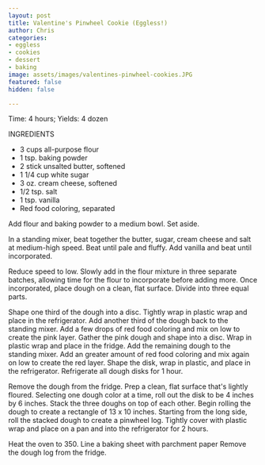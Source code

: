 ```yaml
---
layout: post
title: Valentine's Pinwheel Cookie (Eggless!)
author: Chris
categories:
- eggless
- cookies
- dessert
- baking
image: assets/images/valentines-pinwheel-cookies.JPG
featured: false
hidden: false

---
```

Time: 4 hours;  Yields: 4 dozen

INGREDIENTS

* 3 cups all-purpose flour
* 1 tsp. baking powder
* 2 stick unsalted butter, softened
* 1 1/4 cup white sugar
* 3 oz. cream cheese, softened
* 1/2 tsp. salt
* 1 tsp. vanilla
* Red food coloring, separated

Add flour and baking powder to a medium bowl. Set aside.

In a standing mixer, beat together the butter, sugar, cream cheese and salt at medium-high speed. Beat until pale and fluffy. Add vanilla and beat until incorporated. 

Reduce speed to low. Slowly add in the flour mixture in three separate batches, allowing time for the flour to incorporate before adding more.  Once incorporated, place dough on a clean, flat surface. Divide into three equal parts.

Shape one third of the dough into a disc. Tightly wrap in plastic wrap and place in the refrigerator. Add another third of the dough back to the standing mixer. Add a few drops of red food coloring and mix on low to create the pink layer. Gather the pink dough and shape into a disc. Wrap in plastic wrap and place in the fridge. Add the remaining dough to the standing mixer. Add an greater amount of red food coloring and mix again on low to create the red layer. Shape the disk, wrap in plastic, and place in the refrigerator. Refrigerate all dough disks for 1 hour.

Remove the dough from the fridge. Prep a clean, flat surface that's lightly floured. Selecting one dough color at a time, roll out the disk to be 4 inches by 6 inches. Stack the three doughs on top of each other. Begin rolling the dough to create a rectangle of 13 x 10 inches. Starting from the long side, roll the stacked dough to create a pinwheel log. Tightly cover with plastic wrap and place on a pan and into the refrigerator for 2 hours.

Heat the oven to 350. Line a baking sheet with parchment paper Remove the dough log from the fridge. 